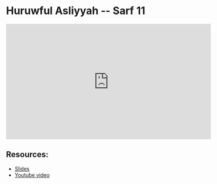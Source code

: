 # Huruwful Asliyyah --  Sarf 11

<iframe width="560" height="315" src="https://www.youtube-nocookie.com/embed/k91N4fTUovc?start=0" frameborder="0" allow="accelerometer; autoplay; encrypted-media; gyroscope; picture-in-picture" allowfullscreen="allowfullscreen"></iframe><BR>



## Resources:
- [Slides](https://github.com/arshare/resources_balagha_pdfs)
- [Youtube video](https://www.youtube.com/watch?v=k91N4fTUovc&list=PLzn0qdi6JpdvWf0IDGNfaiM-okPqDuQoc&index=$INDEX)
